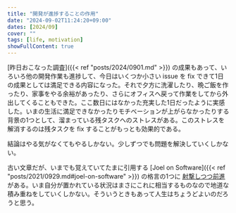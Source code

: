 ```yaml
---
title: "開発が進捗することの作用"
date: "2024-09-02T11:24:20+09:00"
dates: [2024/09]
cover: ""
tags: [life, motivation]
showFullContent: true
---
```


[昨日おこなった調査]({{< ref "posts/2024/0901.md" >}}) の成果もあって、いろいろ他の開発作業も進捗して、今日はいくつか小さい issue を fix できて1日の成果としては満足できる内容になった。それで夕方に洗濯したり、晩ご飯を作ったり、家事をやる余裕があったり、さらにオフィスへ戻って作業をしてから外出してくることもできた。ここ数日にはなかった充実した1日だったように実感した。いまの生活に満足できなかったりモチベーションが上がらなかったりする背景の1つとして、溜まっている残タスクへのストレスがある。このストレスを解消するのは残タスクを fix することがもっとも効果的である。

結論はやる気がなくてもやるしかない。少しずつでも問題を解決していくしかない。

古い文章だが、いまでも覚えていてたまに引用する [Joel on Software]({{< ref "posts/2021/0929.md#joel-on-software" >}}) の格言の1つに [射撃しつつ前進](https://megalodon.jp/2011-0824-1248-00/japanese.joelonsoftware.com/Articles/FireAndMotion.html) がある。いま自分が置かれている状況はまさにこれに相当するものなので地道な積み重ねをしていくしかない。そういうときもあって人生はちょうどよいのだろうと思う。
